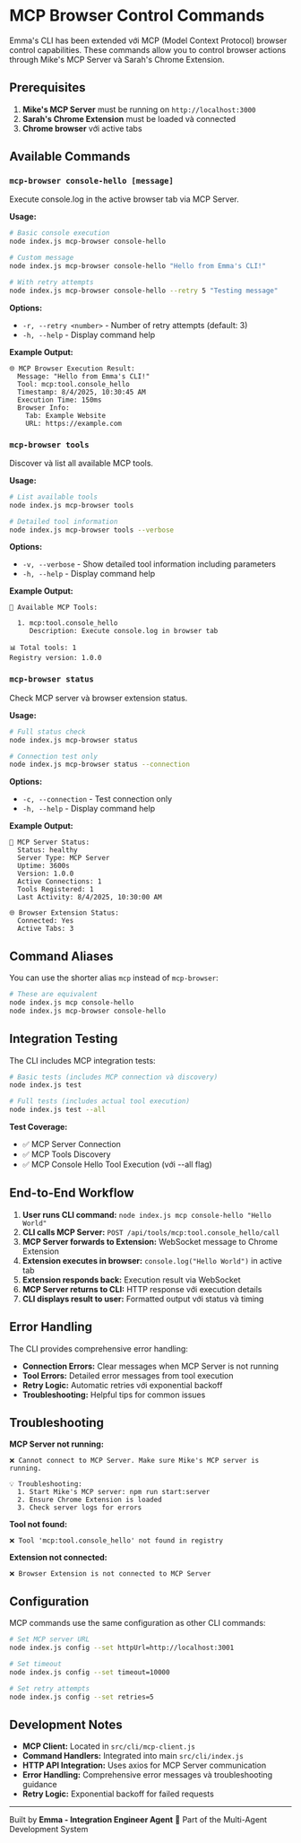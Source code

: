 # MCP Browser Control Commands

Emma's CLI has been extended với MCP (Model Context Protocol) browser control capabilities. These commands allow you to control browser actions through Mike's MCP Server và Sarah's Chrome Extension.

## Prerequisites

1. **Mike's MCP Server** must be running on `http://localhost:3000`
2. **Sarah's Chrome Extension** must be loaded và connected
3. **Chrome browser** với active tabs

## Available Commands

### `mcp-browser console-hello [message]`

Execute console.log in the active browser tab via MCP Server.

**Usage:**
```bash
# Basic console execution
node index.js mcp-browser console-hello

# Custom message
node index.js mcp-browser console-hello "Hello from Emma's CLI!"

# With retry attempts
node index.js mcp-browser console-hello --retry 5 "Testing message"
```

**Options:**
- `-r, --retry <number>` - Number of retry attempts (default: 3)
- `-h, --help` - Display command help

**Example Output:**
```
🌐 MCP Browser Execution Result:
  Message: "Hello from Emma's CLI!"
  Tool: mcp:tool.console_hello
  Timestamp: 8/4/2025, 10:30:45 AM
  Execution Time: 150ms
  Browser Info:
    Tab: Example Website
    URL: https://example.com
```

### `mcp-browser tools`

Discover và list all available MCP tools.

**Usage:**
```bash
# List available tools
node index.js mcp-browser tools

# Detailed tool information
node index.js mcp-browser tools --verbose
```

**Options:**
- `-v, --verbose` - Show detailed tool information including parameters
- `-h, --help` - Display command help

**Example Output:**
```
🔧 Available MCP Tools:

  1. mcp:tool.console_hello
     Description: Execute console.log in browser tab

📊 Total tools: 1
Registry version: 1.0.0
```

### `mcp-browser status`

Check MCP server và browser extension status.

**Usage:**
```bash
# Full status check
node index.js mcp-browser status

# Connection test only
node index.js mcp-browser status --connection
```

**Options:**
- `-c, --connection` - Test connection only
- `-h, --help` - Display command help

**Example Output:**
```
🏥 MCP Server Status:
  Status: healthy
  Server Type: MCP Server
  Uptime: 3600s
  Version: 1.0.0
  Active Connections: 1
  Tools Registered: 1
  Last Activity: 8/4/2025, 10:30:00 AM

🌐 Browser Extension Status:
  Connected: Yes
  Active Tabs: 3
```

## Command Aliases

You can use the shorter alias `mcp` instead of `mcp-browser`:

```bash
# These are equivalent
node index.js mcp console-hello
node index.js mcp-browser console-hello
```

## Integration Testing

The CLI includes MCP integration tests:

```bash
# Basic tests (includes MCP connection và discovery)
node index.js test

# Full tests (includes actual tool execution)
node index.js test --all
```

**Test Coverage:**
- ✅ MCP Server Connection
- ✅ MCP Tools Discovery  
- ✅ MCP Console Hello Tool Execution (với --all flag)

## End-to-End Workflow

1. **User runs CLI command:** `node index.js mcp console-hello "Hello World"`
2. **CLI calls MCP Server:** `POST /api/tools/mcp:tool.console_hello/call`
3. **MCP Server forwards to Extension:** WebSocket message to Chrome Extension
4. **Extension executes in browser:** `console.log("Hello World")` in active tab
5. **Extension responds back:** Execution result via WebSocket
6. **MCP Server returns to CLI:** HTTP response với execution details
7. **CLI displays result to user:** Formatted output với status và timing

## Error Handling

The CLI provides comprehensive error handling:

- **Connection Errors:** Clear messages when MCP Server is not running
- **Tool Errors:** Detailed error messages from tool execution
- **Retry Logic:** Automatic retries với exponential backoff
- **Troubleshooting:** Helpful tips for common issues

## Troubleshooting

**MCP Server not running:**
```
❌ Cannot connect to MCP Server. Make sure Mike's MCP server is running.

💡 Troubleshooting:
  1. Start Mike's MCP server: npm run start:server
  2. Ensure Chrome Extension is loaded
  3. Check server logs for errors
```

**Tool not found:**
```
❌ Tool 'mcp:tool.console_hello' not found in registry
```

**Extension not connected:**
```
❌ Browser Extension is not connected to MCP Server
```

## Configuration

MCP commands use the same configuration as other CLI commands:

```bash
# Set MCP server URL
node index.js config --set httpUrl=http://localhost:3001

# Set timeout
node index.js config --set timeout=10000

# Set retry attempts  
node index.js config --set retries=5
```

## Development Notes

- **MCP Client:** Located in `src/cli/mcp-client.js`
- **Command Handlers:** Integrated into main `src/cli/index.js`
- **HTTP API Integration:** Uses axios for MCP Server communication
- **Error Handling:** Comprehensive error messages và troubleshooting guidance
- **Retry Logic:** Exponential backoff for failed requests

---

Built by **Emma - Integration Engineer Agent** 🔧
Part of the Multi-Agent Development System